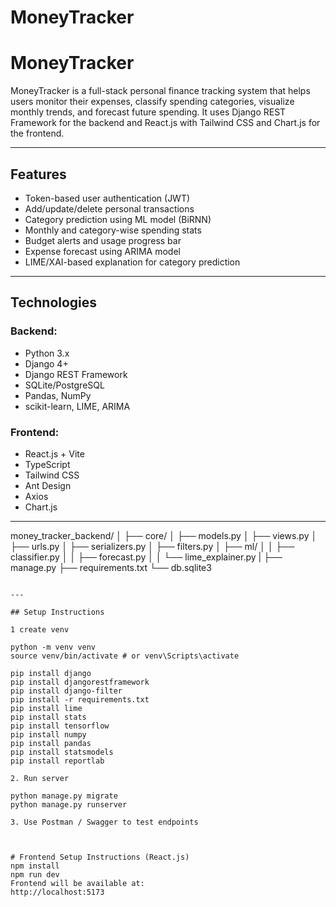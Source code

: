 # MoneyTracker
# MoneyTracker

MoneyTracker is a full-stack personal finance tracking system that helps users monitor their expenses, classify spending categories, visualize monthly trends, and forecast future spending. It uses Django REST Framework for the backend and React.js with Tailwind CSS and Chart.js for the frontend.

---

## Features

- Token-based user authentication (JWT)
- Add/update/delete personal transactions
- Category prediction using ML model (BiRNN)
- Monthly and category-wise spending stats
- Budget alerts and usage progress bar
- Expense forecast using ARIMA model
- LIME/XAI-based explanation for category prediction

---

## Technologies

### Backend:
- Python 3.x
- Django 4+
- Django REST Framework
- SQLite/PostgreSQL
- Pandas, NumPy
- scikit-learn, LIME, ARIMA

### Frontend:
- React.js + Vite
- TypeScript
- Tailwind CSS
- Ant Design
- Axios
- Chart.js

---

money_tracker_backend/
│
├── core/
│   ├── models.py
│   ├── views.py
│   ├── urls.py
│   ├── serializers.py
│   ├── filters.py
│   ├── ml/
│   │   ├── classifier.py
│   │   ├── forecast.py
│   │   └── lime_explainer.py
|
├── manage.py
├── requirements.txt
└── db.sqlite3
```

---

## Setup Instructions

1 create venv

python -m venv venv
source venv/bin/activate # or venv\Scripts\activate

pip install django
pip install djangorestframework
pip install django-filter
pip install -r requirements.txt
pip install lime
pip install stats
pip install tensorflow
pip install numpy
pip install pandas
pip install statsmodels
pip install reportlab

2. Run server

python manage.py migrate
python manage.py runserver

3. Use Postman / Swagger to test endpoints



# Frontend Setup Instructions (React.js)
npm install
npm run dev
Frontend will be available at:
http://localhost:5173


